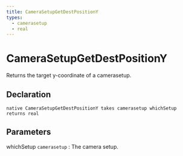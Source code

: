 ```yaml
---
title: CameraSetupGetDestPositionY
types:
  - camerasetup
  - real
---
```


# CameraSetupGetDestPositionY
Returns the target y-coordinate of a camerasetup.

## Declaration

```jass
native CameraSetupGetDestPositionY takes camerasetup whichSetup returns real
```

## Parameters
whichSetup `camerasetup`
: The camera setup.
